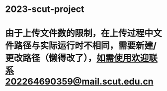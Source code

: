 # 2023-scut-project
# 由于上传文件数的限制，在上传过程中文件路径与实际运行时不相同，需要新建/更改路径（懒得改了），如需使用欢迎联系202264690359@mail.scut.edu.cn
